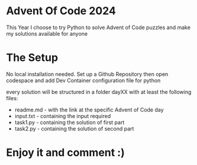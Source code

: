 # Advent Of Code 2024

This Year I choose to try Python to solve Advent of Code puzzles and make my solutions available for anyone

# The Setup

No local installation needed. Set up a Github Repository then open codespace and add Dev Container configuration file for python

every solution will be structured in a folder dayXX with at least the following files:
* readme.md - with the link at the specific Advent of Code day
* input.txt - containing the input required
* task1.py - containing the solution of first part
* task2.py - containing the solution of second part

# Enjoy it and comment :)